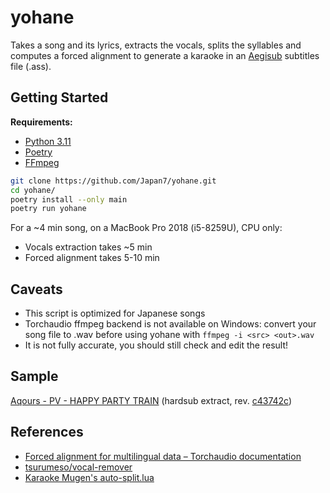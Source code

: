 # yohane

Takes a song and its lyrics, extracts the vocals, splits the syllables and computes a forced alignment to generate a karaoke in an [Aegisub](https://aegisub.org) subtitles file (.ass).

## Getting Started

**Requirements:**

- [Python 3.11](https://www.python.org)
- [Poetry](https://python-poetry.org)
- [FFmpeg](https://ffmpeg.org)

```sh
git clone https://github.com/Japan7/yohane.git
cd yohane/
poetry install --only main
poetry run yohane
```

<!-- Tagged releases are also available on PyPI (`pip install yohane`). -->

For a ~4 min song, on a MacBook Pro 2018 (i5-8259U), CPU only:

- Vocals extraction takes ~5 min
- Forced alignment takes 5-10 min

## Caveats

- This script is optimized for Japanese songs
- Torchaudio ffmpeg backend is not available on Windows: convert your song file to .wav before using yohane with `ffmpeg -i <src> <out>.wav`
- It is not fully accurate, you should still check and edit the result!

## Sample

[Aqours - PV - HAPPY PARTY TRAIN](https://hikari.butaishoujo.moe/v/9a11c0b1/Aqours%20-%20PV%20-%20HAPPY%20PARTY%20TRAIN.mp4) (hardsub extract, rev. [c43742c](https://github.com/Japan7/yohane/commit/c43742c1eb2ce9a86089a8d1b5fdc1fad458a91e))

## References

- [Forced alignment for multilingual data – Torchaudio documentation](https://pytorch.org/audio/stable/tutorials/forced_alignment_for_multilingual_data_tutorial.html)
- [tsurumeso/vocal-remover](https://github.com/tsurumeso/vocal-remover)
- [Karaoke Mugen's auto-split.lua](https://docs.karaokes.moe/aegisub/auto-split.lua)
